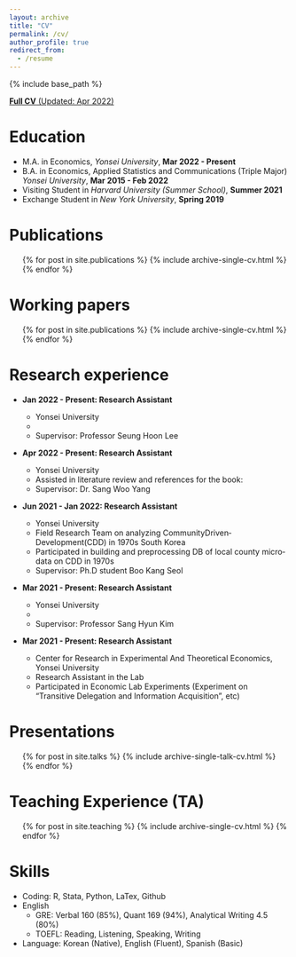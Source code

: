 ```yaml
---
layout: archive
title: "CV"
permalink: /cv/
author_profile: true
redirect_from:
  - /resume
---
```


{% include base_path %}

[**Full CV** (Updated: Apr 2022)](http://himakun.github.io/files/kim_cv.pdf)

Education
======
* M.A. in Economics, *Yonsei University*, **Mar 2022 - Present**
* B.A. in Economics, Applied Statistics and Communications (Triple Major) *Yonsei University*, **Mar 2015 - Feb 2022**
* Visiting Student in *Harvard University (Summer School)*, **Summer 2021**
* Exchange Student in *New York University*, **Spring 2019**

Publications
======
  <ul>{% for post in site.publications %}
    {% include archive-single-cv.html %}
  {% endfor %}</ul>

Working papers
======
  <ul>{% for post in site.publications %}
    {% include archive-single-cv.html %}
  {% endfor %}</ul>

Research experience
======
* **Jan 2022 - Present: Research Assistant**
  * Yonsei University
  * 
  * Supervisor: Professor Seung Hoon Lee


* **Apr 2022 - Present: Research Assistant**
  * Yonsei University
  * Assisted in literature review and references for the book:
  * Supervisor: Dr. Sang Woo Yang 


* **Jun 2021 - Jan 2022: Research Assistant**
  * Yonsei University
  * Field Research Team on analyzing Community­Driven­Development(CDD) in 1970s South Korea
  * Participated in building and preprocessing DB of local county micro­data on CDD in 1970s
  * Supervisor: Ph.D student Boo Kang Seol 


* **Mar 2021 - Present: Research Assistant**
  * Yonsei University
  * 
  * Supervisor: Professor Sang Hyun Kim


* **Mar 2021 - Present: Research Assistant**
  * Center for Research in Experimental And Theoretical Economics, Yonsei University
  * Research Assistant in the Lab
  * Participated in Economic Lab Experiments (Experiment on “Transitive Delegation and Information Acquisition”, etc)


Presentations
======
  <ul>{% for post in site.talks %}
    {% include archive-single-talk-cv.html %}
  {% endfor %}</ul>
  
  
Teaching Experience (TA)
======
  <ul>{% for post in site.teaching %}
    {% include archive-single-cv.html %}
  {% endfor %}</ul>
  

Skills
======
* Coding: R, Stata, Python, LaTex, Github
* English
  * GRE: Verbal 160 (85%), Quant 169 (94%), Analytical Writing 4.5 (80%) 
  * TOEFL: Reading, Listening, Speaking, Writing
* Language: Korean (Native), English (Fluent), Spanish (Basic)
